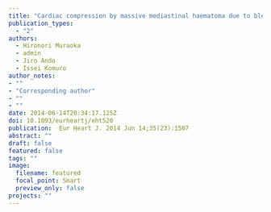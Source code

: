 ```yaml
---
title: "Cardiac compression by massive mediastinal haematoma due to bleeding from the ectopic bronchial artery"
publication_types:
  - "2"
authors:
  - Hironori Muraoka
  - admin
  - Jiro Ando
  - Issei Komuro
author_notes:
- ""
- "Corresponding author"
- ""
- ""
date: 2014-06-14T20:34:17.125Z
doi: 10.1093/eurheartj/eht520
publication:  Eur Heart J. 2014 Jun 14;35(23):1567
abstract: ""
draft: false
featured: false
tags: ""
image:
  filename: featured
  focal_point: Smart
  preview_only: false
projects: ""
---
```


